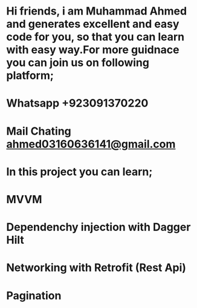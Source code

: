 # Hi friends, i am Muhammad Ahmed and generates excellent and easy code for you, so that you can learn with easy way.For more guidnace you can join us on following platform;
# Whatsapp +923091370220
# Mail Chating ahmed03160636141@gmail.com
# In this project you can learn;
# MVVM
# Dependenchy injection with Dagger Hilt
# Networking with Retrofit (Rest Api)
# Pagination 
